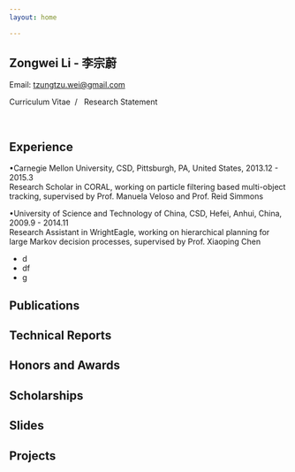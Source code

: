```yaml
---
layout: home

---
```


<link type="text/css" rel="stylesheet" href="media/css/style_home.css">

## **Zongwei Li**   - 李宗蔚

Email: [tzungtzu.wei@gmail.com][1]

Curriculum Vitae  /   Research Statement


<br  />

## Experience
•Carnegie Mellon University, CSD, Pittsburgh, PA, United States, 2013.12 - 2015.3  
Research Scholar in CORAL, working on particle filtering based multi-object tracking, supervised by Prof. Manuela Veloso and Prof. Reid Simmons

•University of Science and Technology of China, CSD, Hefei, Anhui, China, 2009.9 - 2014.11  
Research Assistant in WrightEagle, working on hierarchical planning for large Markov decision processes, supervised by Prof. Xiaoping Chen

+ d
+ df
+ g

## Publications

## Technical Reports

## Honors and Awards

## Scholarships

## Slides

## Projects









[1]:	tzungtzu.wei@gmail.com